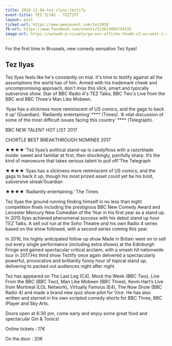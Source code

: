 ```yaml
---
title: 2018-12-04-tez-ilyas-teztify
event-title: TEZ ILYAS - TEZTIFY
layout: post
ticket-url: https://www.weezevent.com/tez2018
fb-url: https://www.facebook.com/events/523623404754335
image-url: https://wzeweb-p-visuelorga-evn-affiche-thumb.s3.eu-west-1.amazonaws.com/affiche_372346.thumb53700.1535801687.jpg
---
```

For the first time in Brussels, new comedy sensation Tez Ilyas!

## Tez Ilyas
Tez Ilyas feels like he's constantly on trial. It's time to teztify against all the assumptions the world has of him. Armed with his trademark cheek and uncompromising approach, don't miss this slick, smart and typically subversive show. Star of BBC Radio 4's TEZ Talks, BBC Two's Live from the BBC and BBC Three's Man Like Mobeen.

‘Ilyas has a slickness more reminiscent of US comics, and the gags to back it up’ (Guardian). ‘Radiantly entertaining’ **** (Times). ‘A vital discussion of some of the most difficult issues facing this country’ **** (Telegraph).

BBC NEW TALENT HOT LIST 2017

CHORTLE BEST BREAKTHROUGH NOMINEE 2017

★★★★ ‘Tez Ilyas’s political stand-up is candyfloss with a razorblade inside: sweet and familiar at first, then shockingly, painfully sharp. It’s the kind of manoeuvre that takes serious talent to pull off.’The Telegraph

★★★★ ‘Ilyas has a slickness more reminiscent of US comics, and the gags to back it up, though his most prized asset could yet be his bold, subversive streak’Guardian

★★★★ ‘Radiantly entertaining.’ The Times

Tez Ilyas the ground running finding himself in no less than eight competition finals including the prestigious BBC New Comedy Award and Leicester Mercury New Comedian of the Year in his first year as a stand up. In 2015 Ilyas achieved phenomenal success with his debut stand up hour TEZ Talks. A sell out run at the Soho Theatre and his own Radio 4 series based on the show followed, with a second series coming this year.

In 2016, his highly anticipated follow up show Made in Britain went on to sell out every single performance (including extra shows) at the Edinburgh Fringe and gained spectacular critical acclaim, with a smash hit nationwide tour in 2017.His third show Teztify once again delivered a spectacularly powerful, provocative and brilliantly funny hour of topical stand up, delivering to packed out audiences night after night.

Tez has appeared on The Last Leg (C4), Mock the Week (BBC Two), Live From the BBC (BBC Two), Man Like Mobeen (BBC Three), Kevin Hart’s Live from Montreal (LOL Network), Virtually Famous (E4), The Now Show (BBC Radio 4) and made a brand new quiz show pilot for Vice. He has also written and starred in his own scripted comedy shorts for BBC Three, BBC iPlayer and Sky Arts.

Doors open at 6:30 pm, come early and enjoy some great food and spectacular Gin & Tonics!

Online tickets : 17€

On the door : 20€
